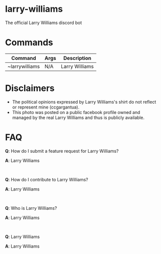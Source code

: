 # larry-williams
The official Larry Williams discord bot

# Commands
| Command        | Args | Description            |
|----------------|------|------------------------|
| ~larrywilliams | N/A  | Larry Williams         |

# Disclaimers
 * The political opinions expressed by Larry Williams's shirt do not reflect or represent mine (ccgargantua).
 * This photo was posted on a public facebook profile owned and managed by the real Larry Williams and thus is publicly available.

# FAQ
**Q**: How do I submit a feature request for Larry Williams?

**A**: Larry Williams

<br>

**Q**: How do I contribute to Larry Williams?

**A**: Larry Williams

<br>

**Q**: Who is Larry Williams?

**A**: Larry Williams

<br>

**Q**: Larry Williams

**A**: Larry Williams
